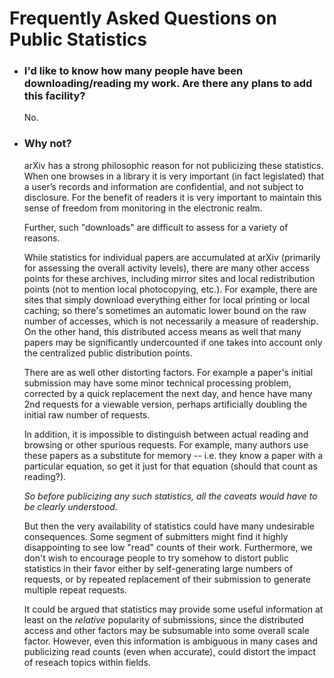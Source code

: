 # Frequently Asked Questions on Public Statistics

  - ### I'd like to know how many people have been downloading/reading my work. Are there any plans to add this facility?
    
    No.

  - ### Why not?

    arXiv has a strong philosophic reason for not publicizing these statistics. When one
    browses in a library it is very important (in fact legislated) that a user’s records
    and information are confidential, and not subject to disclosure. For the benefit of 
    readers it is very important to maintain this sense of freedom from monitoring in 
    the electronic realm.

    Further, such "downloads" are difficult to assess for a variety of reasons.
    
    While statistics for individual papers are accumulated at arXiv 
    (primarily for assessing the overall activity levels), there are many other access
    points for these archives, including mirror sites and local
    redistribution points (not to mention local photocopying, etc.). For
    example, there are sites that simply download everything either for
    local printing or local caching; so there's sometimes an automatic
    lower bound on the raw number of accesses, which is not necessarily
    a measure of readership. On the other hand, this distributed access
    means as well that many papers may be significantly undercounted if
    one takes into account only the centralized public distribution
    points.
    
    There are as well other distorting factors. For example a paper's
    initial submission may have some minor technical processing problem,
    corrected by a quick replacement the next day, and hence have many
    2nd requests for a viewable version, perhaps artificially doubling
    the initial raw number of requests.
    
    In addition, it is impossible to distinguish between actual reading
    and browsing or other spurious requests. For example, many
    authors use these papers as a substitute for memory --
    i.e. they know a paper with a particular equation, so get it just
    for that equation (should that count as reading?).
    
    *So before publicizing any such statistics, all the caveats would
    have to be clearly understood.*
    
    But then the very availability of statistics could have many
    undesirable consequences. Some segment of submitters might find it
    highly disappointing to see low "read" counts of their work. Furthermore, we don't wish to
    encourage people to try somehow to distort public statistics in
    their favor either by self-generating large numbers of requests, or
    by repeated replacement of their submission to generate multiple
    repeat requests.
    
    It could be argued that statistics may provide
    some useful information at least on the *relative* popularity of
    submissions, since the distributed access and other factors may be
    subsumable into some overall scale factor. However, even this information
    is ambiguous in many cases and publicizing read counts (even when accurate),
    could distort the impact of reseach topics within fields.
